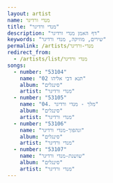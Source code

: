 ```yaml
---
layout: artist
name: מנדי ורדיגר
title: "מנדי ורדיגר"
description: "דף האמן מנדי ורדיגר"
keywords: "שירים, מוזיקה, מנדי ורדיגר"
permalink: /artists/מנדי-ורדיגר
redirect_from:
  - /artists/list/מנדי ורדיגר
songs:
  - number: "53104"
    name: "02 תנא דבי אליהו"
    album: "סינגלים"
    artist: "מנדי ורדיגר"
  - number: "53105"
    name: "04. מלך - מנדי ורדיגר"
    album: "סינגלים"
    artist: "מנדי ורדיגר"
  - number: "53106"
    name: "ונהפוך-מנדי ורדיגר"
    album: "סינגלים"
    artist: "מנדי ורדיגר"
  - number: "53107"
    name: "שושנת-מנדי ורדיגר"
    album: "סינגלים"
    artist: "מנדי ורדיגר"
---
```

